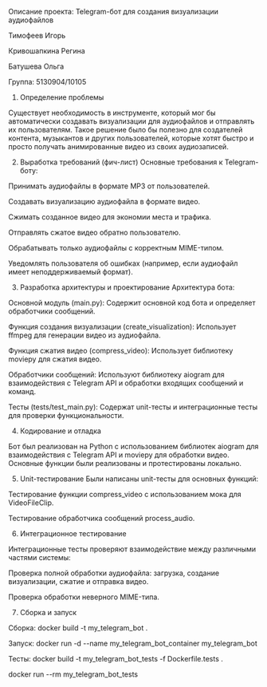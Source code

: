 Описание проекта: Telegram-бот для создания визуализации аудиофайлов

Тимофеев Игорь

Кривошапкина Регина

Батушева Ольга

Группа: 5130904/10105

1. Определение проблемы

Существует необходимость в инструменте, который мог бы автоматически создавать визуализации для аудиофайлов и отправлять их пользователям. Такое решение было бы полезно для создателей контента, музыкантов и других пользователей, которые хотят быстро и просто получать анимированные видео из своих аудиозаписей.

2. Выработка требований (фич-лист)
Основные требования к Telegram-боту:

Принимать аудиофайлы в формате MP3 от пользователей.

Создавать визуализацию аудиофайла в формате видео.

Сжимать созданное видео для экономии места и трафика.

Отправлять сжатое видео обратно пользователю.

Обрабатывать только аудиофайлы с корректным MIME-типом.

Уведомлять пользователя об ошибках (например, если аудиофайл имеет неподдерживаемый формат).


3. Разработка архитектуры и проектирование
Архитектура бота:

Основной модуль (main.py): Содержит основной код бота и определяет обработчики сообщений.

Функция создания визуализации (create_visualization): Использует ffmpeg для генерации видео из аудиофайла.

Функция сжатия видео (compress_video): Использует библиотеку moviepy для сжатия видео.

Обработчики сообщений: Используют библиотеку aiogram для взаимодействия с Telegram API и обработки входящих сообщений и команд.

Тесты (tests/test_main.py): Содержат unit-тесты и интеграционные тесты для проверки функциональности.


4. Кодирование и отладка

Бот был реализован на Python с использованием библиотек aiogram для взаимодействия с Telegram API и moviepy для обработки видео. Основные функции были реализованы и протестированы локально.

5. Unit-тестирование
Были написаны unit-тесты для основных функций:

Тестирование функции compress_video с использованием мока для VideoFileClip.

Тестирование обработчика сообщений process_audio.

6. Интеграционное тестирование

Интеграционные тесты проверяют взаимодействие между различными частями системы:

Проверка полной обработки аудиофайла: загрузка, создание визуализации, сжатие и отправка видео.

Проверка обработки неверного MIME-типа.

7. Сборка и запуск

Сборка: docker build -t my_telegram_bot .

Запуск: docker run -d --name my_telegram_bot_container my_telegram_bot

Тесты: docker build -t my_telegram_bot_tests -f Dockerfile.tests .

docker run --rm my_telegram_bot_tests

